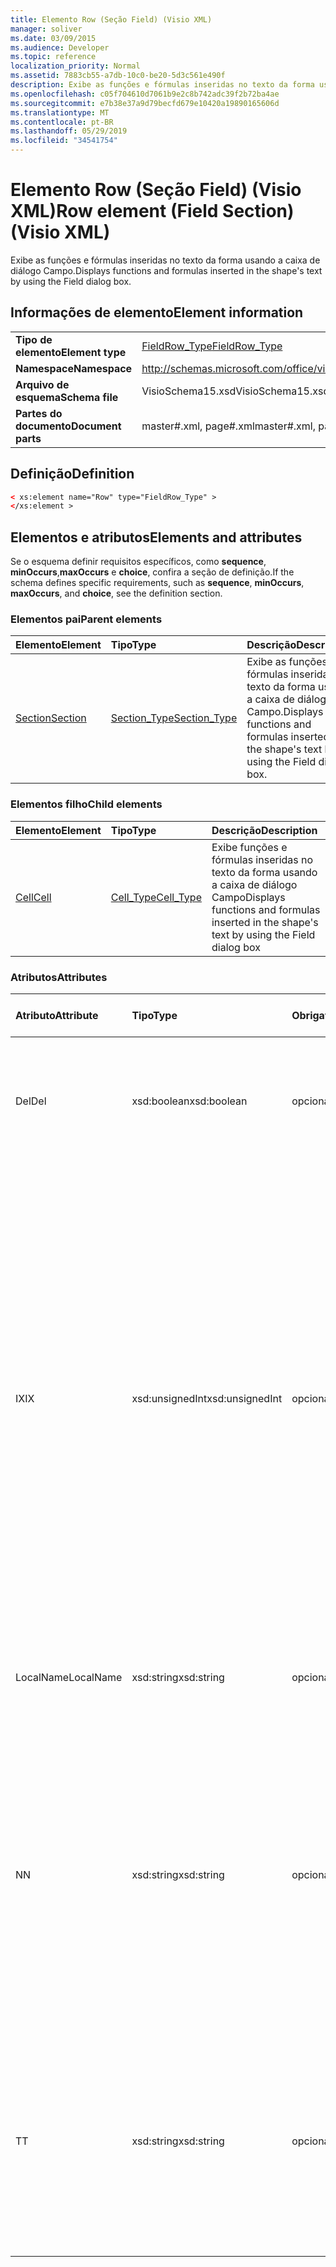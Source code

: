 ```yaml
---
title: Elemento Row (Seção Field) (Visio XML)
manager: soliver
ms.date: 03/09/2015
ms.audience: Developer
ms.topic: reference
localization_priority: Normal
ms.assetid: 7883cb55-a7db-10c0-be20-5d3c561e490f
description: Exibe as funções e fórmulas inseridas no texto da forma usando a caixa de diálogo Campo.
ms.openlocfilehash: c05f704610d7061b9e2c8b742adc39f2b72ba4ae
ms.sourcegitcommit: e7b38e37a9d79becfd679e10420a19890165606d
ms.translationtype: MT
ms.contentlocale: pt-BR
ms.lasthandoff: 05/29/2019
ms.locfileid: "34541754"
---
```

# <a name="row-element-field-section-visio-xml"></a><span data-ttu-id="7b105-103">Elemento Row (Seção Field) (Visio XML)</span><span class="sxs-lookup"><span data-stu-id="7b105-103">Row element (Field Section) (Visio XML)</span></span>

<span data-ttu-id="7b105-104">Exibe as funções e fórmulas inseridas no texto da forma usando a caixa de diálogo Campo.</span><span class="sxs-lookup"><span data-stu-id="7b105-104">Displays functions and formulas inserted in the shape's text by using the Field dialog box.</span></span>
  
## <a name="element-information"></a><span data-ttu-id="7b105-105">Informações de elemento</span><span class="sxs-lookup"><span data-stu-id="7b105-105">Element information</span></span>

|||
|:-----|:-----|
|<span data-ttu-id="7b105-106">**Tipo de elemento**</span><span class="sxs-lookup"><span data-stu-id="7b105-106">**Element type**</span></span> <br/> |[<span data-ttu-id="7b105-107">FieldRow_Type</span><span class="sxs-lookup"><span data-stu-id="7b105-107">FieldRow_Type</span></span>](fieldrow_type-complextypevisio-xml.md) <br/> |
|<span data-ttu-id="7b105-108">**Namespace**</span><span class="sxs-lookup"><span data-stu-id="7b105-108">**Namespace**</span></span> <br/> |http://schemas.microsoft.com/office/visio/2012/main  <br/> |
|<span data-ttu-id="7b105-109">**Arquivo de esquema**</span><span class="sxs-lookup"><span data-stu-id="7b105-109">**Schema file**</span></span> <br/> |<span data-ttu-id="7b105-110">VisioSchema15.xsd</span><span class="sxs-lookup"><span data-stu-id="7b105-110">VisioSchema15.xsd</span></span>  <br/> |
|<span data-ttu-id="7b105-111">**Partes do documento**</span><span class="sxs-lookup"><span data-stu-id="7b105-111">**Document parts**</span></span> <br/> |<span data-ttu-id="7b105-112">master#.xml, page#.xml</span><span class="sxs-lookup"><span data-stu-id="7b105-112">master#.xml, page#.xml</span></span>  <br/> |
   
## <a name="definition"></a><span data-ttu-id="7b105-113">Definição</span><span class="sxs-lookup"><span data-stu-id="7b105-113">Definition</span></span>

```XML
< xs:element name="Row" type="FieldRow_Type" >
</xs:element >
```

## <a name="elements-and-attributes"></a><span data-ttu-id="7b105-114">Elementos e atributos</span><span class="sxs-lookup"><span data-stu-id="7b105-114">Elements and attributes</span></span>

<span data-ttu-id="7b105-115">Se o esquema definir requisitos específicos, como **sequence**, **minOccurs**,**maxOccurs** e **choice**, confira a seção de definição.</span><span class="sxs-lookup"><span data-stu-id="7b105-115">If the schema defines specific requirements, such as **sequence**, **minOccurs**, **maxOccurs**, and **choice**, see the definition section.</span></span> 
  
### <a name="parent-elements"></a><span data-ttu-id="7b105-116">Elementos pai</span><span class="sxs-lookup"><span data-stu-id="7b105-116">Parent elements</span></span>

|<span data-ttu-id="7b105-117">**Elemento**</span><span class="sxs-lookup"><span data-stu-id="7b105-117">**Element**</span></span>|<span data-ttu-id="7b105-118">**Tipo**</span><span class="sxs-lookup"><span data-stu-id="7b105-118">**Type**</span></span>|<span data-ttu-id="7b105-119">**Descrição**</span><span class="sxs-lookup"><span data-stu-id="7b105-119">**Description**</span></span>|
|:-----|:-----|:-----|
|[<span data-ttu-id="7b105-120">Section</span><span class="sxs-lookup"><span data-stu-id="7b105-120">Section</span></span>](section-element-sheet_type-complextypevisio-xml.md) <br/> |[<span data-ttu-id="7b105-121">Section_Type</span><span class="sxs-lookup"><span data-stu-id="7b105-121">Section_Type</span></span>](section_type-complextypevisio-xml.md) <br/> |<span data-ttu-id="7b105-122">Exibe as funções e fórmulas inseridas no texto da forma usando a caixa de diálogo Campo.</span><span class="sxs-lookup"><span data-stu-id="7b105-122">Displays functions and formulas inserted in the shape's text by using the Field dialog box.</span></span>  <br/> |
   
### <a name="child-elements"></a><span data-ttu-id="7b105-123">Elementos filho</span><span class="sxs-lookup"><span data-stu-id="7b105-123">Child elements</span></span>

|<span data-ttu-id="7b105-124">**Elemento**</span><span class="sxs-lookup"><span data-stu-id="7b105-124">**Element**</span></span>|<span data-ttu-id="7b105-125">**Tipo**</span><span class="sxs-lookup"><span data-stu-id="7b105-125">**Type**</span></span>|<span data-ttu-id="7b105-126">**Descrição**</span><span class="sxs-lookup"><span data-stu-id="7b105-126">**Description**</span></span>|
|:-----|:-----|:-----|
|[<span data-ttu-id="7b105-127">Cell</span><span class="sxs-lookup"><span data-stu-id="7b105-127">Cell</span></span>](cell-element-field-sectionvisio-xml.md) <br/> |[<span data-ttu-id="7b105-128">Cell_Type</span><span class="sxs-lookup"><span data-stu-id="7b105-128">Cell_Type</span></span>](cell_type-complextypevisio-xml.md) <br/> |<span data-ttu-id="7b105-129">Exibe funções e fórmulas inseridas no texto da forma usando a caixa de diálogo Campo</span><span class="sxs-lookup"><span data-stu-id="7b105-129">Displays functions and formulas inserted in the shape's text by using the Field dialog box</span></span>  <br/> |
   
### <a name="attributes"></a><span data-ttu-id="7b105-130">Atributos</span><span class="sxs-lookup"><span data-stu-id="7b105-130">Attributes</span></span>

|<span data-ttu-id="7b105-131">**Atributo**</span><span class="sxs-lookup"><span data-stu-id="7b105-131">**Attribute**</span></span>|<span data-ttu-id="7b105-132">**Tipo**</span><span class="sxs-lookup"><span data-stu-id="7b105-132">**Type**</span></span>|<span data-ttu-id="7b105-133">**Obrigatório**</span><span class="sxs-lookup"><span data-stu-id="7b105-133">**Required**</span></span>|<span data-ttu-id="7b105-134">**Descrição**</span><span class="sxs-lookup"><span data-stu-id="7b105-134">**Description**</span></span>|<span data-ttu-id="7b105-135">**Valores possíveis**</span><span class="sxs-lookup"><span data-stu-id="7b105-135">**Possible values**</span></span>|
|:-----|:-----|:-----|:-----|:-----|
|<span data-ttu-id="7b105-136">Del</span><span class="sxs-lookup"><span data-stu-id="7b105-136">Del</span></span>  <br/> |<span data-ttu-id="7b105-137">xsd:boolean</span><span class="sxs-lookup"><span data-stu-id="7b105-137">xsd:boolean</span></span>  <br/> |<span data-ttu-id="7b105-138">opcional</span><span class="sxs-lookup"><span data-stu-id="7b105-138">optional</span></span>  <br/> |<span data-ttu-id="7b105-139">Especifica se uma linha que seria herdada de uma forma mestra foi excluída.</span><span class="sxs-lookup"><span data-stu-id="7b105-139">Specifies whether a row that would otherwise be inherited from a master shape has been deleted.</span></span>  <br/> |<span data-ttu-id="7b105-140">Valores do tipo xsd:boolean.</span><span class="sxs-lookup"><span data-stu-id="7b105-140">Values of the xsd:boolean type.</span></span>  <br/> |
|<span data-ttu-id="7b105-141">IX</span><span class="sxs-lookup"><span data-stu-id="7b105-141">IX</span></span>  <br/> |<span data-ttu-id="7b105-142">xsd:unsignedInt</span><span class="sxs-lookup"><span data-stu-id="7b105-142">xsd:unsignedInt</span></span>  <br/> |<span data-ttu-id="7b105-143">opcional</span><span class="sxs-lookup"><span data-stu-id="7b105-143">optional</span></span>  <br/> |<span data-ttu-id="7b105-144">Especifica o identificador baseado em um para a linha.</span><span class="sxs-lookup"><span data-stu-id="7b105-144">Specifies the one-based identifier for the row.</span></span> <span data-ttu-id="7b105-145">Ele deve ser unqiue e maior do que outros identificadores na mesma seção. O atributo IX só é usado para as seções Character, Connection, Field, FillGradient, Geometry, Layer, LineGradient, Paragraph, Reviewer, Scratch e Tabs.</span><span class="sxs-lookup"><span data-stu-id="7b105-145">It should be unqiue and greater than other identifiers in the same section.The IX attribute is only used for the Character, Connection, Field, FillGradient, Geometry, Layer, LineGradient, Paragraph, Reviewer, Scratch, and Tabs sections.</span></span> <span data-ttu-id="7b105-146">Uma linha só pode ter um dos atributos IX ou N.</span><span class="sxs-lookup"><span data-stu-id="7b105-146">A row can only have one of the IX or N attributes.</span></span>  <br/> |<span data-ttu-id="7b105-147">Valores do tipo xsd:unsignedInt.</span><span class="sxs-lookup"><span data-stu-id="7b105-147">Values of the xsd:unsignedInt type.</span></span>  <br/> |
|<span data-ttu-id="7b105-148">LocalName</span><span class="sxs-lookup"><span data-stu-id="7b105-148">LocalName</span></span>  <br/> |<span data-ttu-id="7b105-149">xsd:string</span><span class="sxs-lookup"><span data-stu-id="7b105-149">xsd:string</span></span>  <br/> |<span data-ttu-id="7b105-150">opcional</span><span class="sxs-lookup"><span data-stu-id="7b105-150">optional</span></span>  <br/> |<span data-ttu-id="7b105-151">Especifica o nome exclusivo dependente de idioma da linha.</span><span class="sxs-lookup"><span data-stu-id="7b105-151">Specifies the unique language-dependent name of the row.</span></span>  <br/> |<span data-ttu-id="7b105-152">Valores do tipo xsd:string.</span><span class="sxs-lookup"><span data-stu-id="7b105-152">Values of the xsd:string type.</span></span>  <br/> |
|<span data-ttu-id="7b105-153">N</span><span class="sxs-lookup"><span data-stu-id="7b105-153">N</span></span>  <br/> |<span data-ttu-id="7b105-154">xsd:string</span><span class="sxs-lookup"><span data-stu-id="7b105-154">xsd:string</span></span>  <br/> |<span data-ttu-id="7b105-155">opcional</span><span class="sxs-lookup"><span data-stu-id="7b105-155">optional</span></span>  <br/> |<span data-ttu-id="7b105-156">Especifica o nome exclusivo independente do idioma da linha. O atributo N só é usado para as seções User, Property, Actions, Control, Connection, Hyperlink e ActionTag.</span><span class="sxs-lookup"><span data-stu-id="7b105-156">Specifies the unique language-independent name of the row.The N attribute is only used for the User, Property, Actions, Control, Connection, Hyperlink, and ActionTag sections.</span></span> <span data-ttu-id="7b105-157">Uma linha só pode ter um dos atributos IX ou N.</span><span class="sxs-lookup"><span data-stu-id="7b105-157">A row can only have one of the IX or N attributes.</span></span>  <br/> |<span data-ttu-id="7b105-158">Valores do tipo xsd:string.</span><span class="sxs-lookup"><span data-stu-id="7b105-158">Values of the xsd:string type.</span></span>  <br/> |
|<span data-ttu-id="7b105-159">T</span><span class="sxs-lookup"><span data-stu-id="7b105-159">T</span></span>  <br/> |<span data-ttu-id="7b105-160">xsd:string</span><span class="sxs-lookup"><span data-stu-id="7b105-160">xsd:string</span></span>  <br/> |<span data-ttu-id="7b105-161">opcional</span><span class="sxs-lookup"><span data-stu-id="7b105-161">optional</span></span>  <br/> |<span data-ttu-id="7b105-162">Especifica o tipo do caminho geométrico representado pela linha e usado na visualização de geometria.</span><span class="sxs-lookup"><span data-stu-id="7b105-162">Specifies the type of the geometric path represented by the row and used in geometry visualization.</span></span> <span data-ttu-id="7b105-163">O atributo T só é usado para a seção Geometry.</span><span class="sxs-lookup"><span data-stu-id="7b105-163">The T attribute is only used for the Geometry section.</span></span>  <br/> |<span data-ttu-id="7b105-164">Valores do tipo xsd:string.</span><span class="sxs-lookup"><span data-stu-id="7b105-164">Values of the xsd:string type.</span></span>  <br/> |
   

